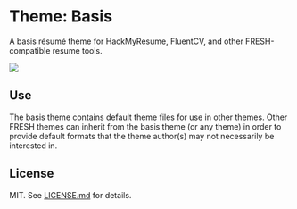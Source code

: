 Theme: Basis
============
A basis résumé theme for HackMyResume, FluentCV, and other FRESH-compatible
resume tools.

![](modern.png)

## Use

The basis theme contains default theme files for use in other themes. Other
FRESH themes can inherit from the basis theme (or any theme) in order to provide
default formats that the theme author(s) may not necessarily be interested in.

## License

MIT. See [LICENSE.md][lic] for details.

[lic]: https://github.com/fluentdesk/fresh-themes/blob/master/LICENSE.md
